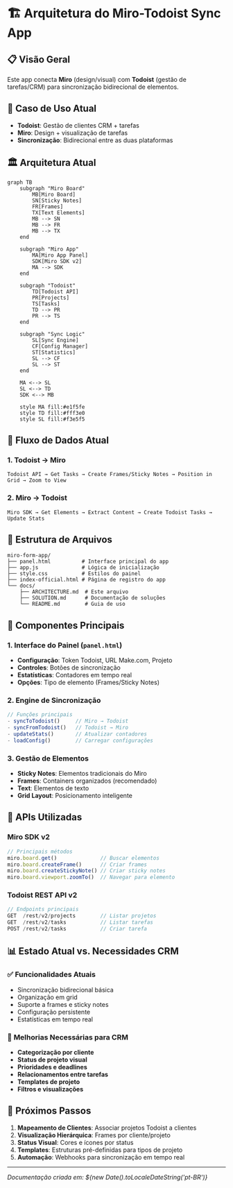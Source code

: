 # 🏗️ Arquitetura do Miro-Todoist Sync App

## 📋 Visão Geral

Este app conecta **Miro** (design/visual) com **Todoist** (gestão de tarefas/CRM) para sincronização bidirecional de elementos.

## 🎯 Caso de Uso Atual
- **Todoist**: Gestão de clientes CRM + tarefas
- **Miro**: Design + visualização de tarefas
- **Sincronização**: Bidirecional entre as duas plataformas

## 🏛️ Arquitetura Atual

```mermaid
graph TB
    subgraph "Miro Board"
        MB[Miro Board]
        SN[Sticky Notes]
        FR[Frames]
        TX[Text Elements]
        MB --> SN
        MB --> FR
        MB --> TX
    end
    
    subgraph "Miro App"
        MA[Miro App Panel]
        SDK[Miro SDK v2]
        MA --> SDK
    end
    
    subgraph "Todoist"
        TD[Todoist API]
        PR[Projects]
        TS[Tasks]
        TD --> PR
        PR --> TS
    end
    
    subgraph "Sync Logic"
        SL[Sync Engine]
        CF[Config Manager]
        ST[Statistics]
        SL --> CF
        SL --> ST
    end
    
    MA <--> SL
    SL <--> TD
    SDK <--> MB
    
    style MA fill:#e1f5fe
    style TD fill:#fff3e0
    style SL fill:#f3e5f5
```

## 🔄 Fluxo de Dados Atual

### 1. **Todoist → Miro**
```
Todoist API → Get Tasks → Create Frames/Sticky Notes → Position in Grid → Zoom to View
```

### 2. **Miro → Todoist**
```
Miro SDK → Get Elements → Extract Content → Create Todoist Tasks → Update Stats
```

## 📁 Estrutura de Arquivos

```
miro-form-app/
├── panel.html          # Interface principal do app
├── app.js              # Lógica de inicialização
├── style.css           # Estilos do painel
├── index-official.html # Página de registro do app
└── docs/
    ├── ARCHITECTURE.md  # Este arquivo
    ├── SOLUTION.md      # Documentação de soluções
    └── README.md        # Guia de uso
```

## 🧩 Componentes Principais

### 1. **Interface do Painel** (`panel.html`)
- **Configuração**: Token Todoist, URL Make.com, Projeto
- **Controles**: Botões de sincronização
- **Estatísticas**: Contadores em tempo real
- **Opções**: Tipo de elemento (Frames/Sticky Notes)

### 2. **Engine de Sincronização**
```javascript
// Funções principais
- syncToTodoist()     // Miro → Todoist
- syncFromTodoist()   // Todoist → Miro
- updateStats()       // Atualizar contadores
- loadConfig()        // Carregar configurações
```

### 3. **Gestão de Elementos**
- **Sticky Notes**: Elementos tradicionais do Miro
- **Frames**: Containers organizados (recomendado)
- **Text**: Elementos de texto
- **Grid Layout**: Posicionamento inteligente

## 🔧 APIs Utilizadas

### **Miro SDK v2**
```javascript
// Principais métodos
miro.board.get()              // Buscar elementos
miro.board.createFrame()      // Criar frames
miro.board.createStickyNote() // Criar sticky notes
miro.board.viewport.zoomTo()  // Navegar para elemento
```

### **Todoist REST API v2**
```javascript
// Endpoints principais
GET  /rest/v2/projects        // Listar projetos
GET  /rest/v2/tasks           // Listar tarefas
POST /rest/v2/tasks           // Criar tarefa
```

## 📊 Estado Atual vs. Necessidades CRM

### ✅ **Funcionalidades Atuais**
- Sincronização bidirecional básica
- Organização em grid
- Suporte a frames e sticky notes
- Configuração persistente
- Estatísticas em tempo real

### 🎯 **Melhorias Necessárias para CRM**
- **Categorização por cliente**
- **Status de projeto visual**
- **Prioridades e deadlines**
- **Relacionamentos entre tarefas**
- **Templates de projeto**
- **Filtros e visualizações**

## 🚀 Próximos Passos

1. **Mapeamento de Clientes**: Associar projetos Todoist a clientes
2. **Visualização Hierárquica**: Frames por cliente/projeto
3. **Status Visual**: Cores e ícones por status
4. **Templates**: Estruturas pré-definidas para tipos de projeto
5. **Automação**: Webhooks para sincronização em tempo real

---

*Documentação criada em: ${new Date().toLocaleDateString('pt-BR')}*
